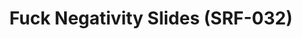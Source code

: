 ---
ee_id: '4305'
site: '1'
type: '2'
url: 2015-164-fuck-negativity-slides-srf-032
title: Fuck Negativity Slides (SRF-032)
year: '2015'
display_year: '2015'
medium: Slides
dims:
pitch:
ps:
live_url:
related: "[4277] [2014-088-going-negative-lakes] 2014-088 Going Negative / Lakes"
youtube:
related_code:
imgs: Fuck-Negativity-Slides-SRF-032-2015-164-full-database-ih.jpg
subheading:
download:
add_credit:
add_credits:
commission:
layout: things-i-made
---
